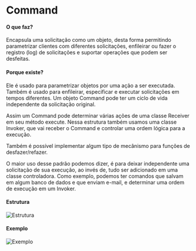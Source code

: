 # Command

#### O que faz?

Encapsula uma solicitação como um objeto, desta forma permitindo
parametrizar clientes com diferentes solicitações, enfileirar
ou fazer o registro (log) de solicitações e suportar operações
que podem ser desfeitas.

#### Porque existe?

Ele é usado para parametrizar objetos por uma ação a ser executada.
Também é usado para enfileirar, especificar e executar solicitações
em tempos diferentes. Um objeto Command pode ter um ciclo de
vida independente da solicitação original.

Assim um Command pode determinar várias ações de uma classe
Receiver em seu método execute. Nessa estrutura também usamos
uma classe Invoker, que vai receber o Command e controlar uma
ordem lógica para a execução.

Também é possível implementar algum tipo de mecânismo para funções
de desfazer/refazer.

O maior uso desse padrão podemos dizer, é para deixar independente
uma solicitação de sua execução, ao invés de, tudo ser adicionado em
uma classe controladora. Como exemplo, podemos ter comandos que
salvam em algum banco de dados e que enviam e-mail, e determinar
uma ordem de execução em um Invoker.

#### Estrutura

![Estrutura](https://i.ibb.co/cF3HVtw/estrutura-command.png)

#### Exemplo

![Exemplo](https://i.ibb.co/d2tmZqk/exemplo-command.png)